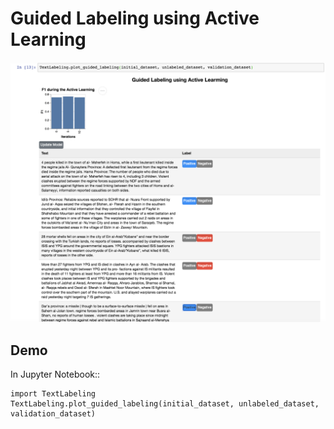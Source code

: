 # Guided Labeling using Active Learning

![Text Labeling](https://github.com/soniacq/TextLabelingTool/blob/master/imgs/plot_guided_labeling.png)

## Demo

In Jupyter Notebook::
~~~~
import TextLabeling
TextLabeling.plot_guided_labeling(initial_dataset, unlabeled_dataset, validation_dataset)
~~~~
